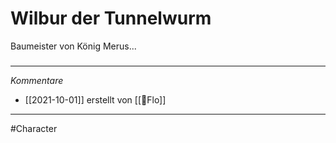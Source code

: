 # Wilbur der Tunnelwurm
Baumeister von König Merus...
#####
---
*Kommentare*
- [[2021-10-01]] erstellt von [[🦝Flo]]
---
#Character